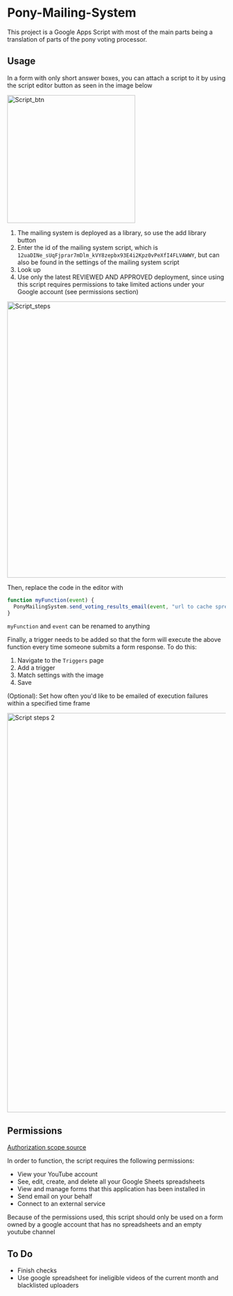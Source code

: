 # Pony-Mailing-System
This project is a Google Apps Script with most of the main parts being a translation of parts of the pony voting processor.

## Usage
In a form with only short answer boxes, you can attach a script to it by using the script editor button as seen in the image below

<img width="295" alt="Script_btn" src="https://github.com/Brambles-cat/Pony-Mailing-System/assets/74834218/37f9796d-5e0c-46d0-be5a-db64851c7ba4">


1. The mailing system is deployed as a library, so use the add library button
2. Enter the id of the mailing system script, which is `12uaDINe_sUqFjprar7mDlm_kVY8zepbx93E4i2Kpz0vPeXfI4FLVAWWY`, but can also be found in the settings of the mailing system script
3. Look up
4. Use only the latest REVIEWED AND APPROVED deployment, since using this script requires permissions to take limited actions under your Google account (see permissions section)

<img width="637" alt="Script_steps" src="https://github.com/Brambles-cat/Pony-Mailing-System/assets/74834218/e3b1b5a1-7f8c-474d-a709-2fc54d5cf104">


Then, replace the code in the editor with
```js
function myFunction(event) {
  PonyMailingSystem.send_voting_results_email(event, "url to cache spreadsheet", "url to ineligible videos spreadsheet")
}
```
`myFunction` and `event` can be renamed to anything

Finally, a trigger needs to be added so that the form will execute the above function every time someone submits a form response.
To do this:
1. Navigate to the `Triggers` page
2. Add a trigger
3. Match settings with the image
4. Save

(Optional): Set how often you'd like to be emailed of execution failures within a specified time frame

<img width="921" alt="Script steps 2" src="https://github.com/Brambles-cat/Pony-Mailing-System/assets/74834218/e85b1eeb-55da-42f4-b858-e8ab4c2805b4">

## Permissions
[Authorization scope source](https://developers.google.com/identity/protocols/oauth2/scopes)

In order to function, the script requires the following permissions:
* View your YouTube account
* See, edit, create, and delete all your Google Sheets spreadsheets
* View and manage forms that this application has been installed in
* Send email on your behalf
* Connect to an external service

Because of the permissions used, this script should only be used on a form owned by a google account that has no spreadsheets and an empty youtube channel

## To Do
 * Finish checks
 * Use google spreadsheet for ineligible videos of the current month and blacklisted uploaders
